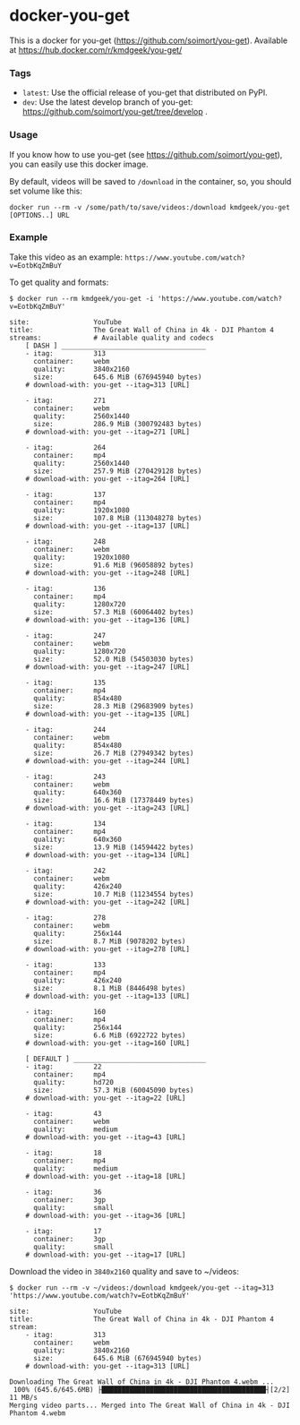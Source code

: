 # docker-you-get
This is a docker for you-get (https://github.com/soimort/you-get). Available at https://hub.docker.com/r/kmdgeek/you-get/


### Tags
- `latest`: Use the official release of you-get that distributed on PyPI.
- `dev`: Use the latest develop branch of you-get: https://github.com/soimort/you-get/tree/develop .

### Usage
If you know how to use you-get (see https://github.com/soimort/you-get), you can easily use this docker image.

By default, videos will be saved to `/download` in the container, so, you should set volume like this:

```shell
docker run --rm -v /some/path/to/save/videos:/download kmdgeek/you-get [OPTIONS..] URL
```

### Example
Take this video as an example: `https://www.youtube.com/watch?v=EotbKqZmBuY`

To get quality and formats:

```shell
$ docker run --rm kmdgeek/you-get -i 'https://www.youtube.com/watch?v=EotbKqZmBuY'

site:                YouTube
title:               The Great Wall of China in 4k - DJI Phantom 4
streams:             # Available quality and codecs
    [ DASH ] ____________________________________
    - itag:          313
      container:     webm
      quality:       3840x2160
      size:          645.6 MiB (676945940 bytes)
    # download-with: you-get --itag=313 [URL]

    - itag:          271
      container:     webm
      quality:       2560x1440
      size:          286.9 MiB (300792483 bytes)
    # download-with: you-get --itag=271 [URL]

    - itag:          264
      container:     mp4
      quality:       2560x1440
      size:          257.9 MiB (270429128 bytes)
    # download-with: you-get --itag=264 [URL]

    - itag:          137
      container:     mp4
      quality:       1920x1080
      size:          107.8 MiB (113048278 bytes)
    # download-with: you-get --itag=137 [URL]

    - itag:          248
      container:     webm
      quality:       1920x1080
      size:          91.6 MiB (96058892 bytes)
    # download-with: you-get --itag=248 [URL]

    - itag:          136
      container:     mp4
      quality:       1280x720
      size:          57.3 MiB (60064402 bytes)
    # download-with: you-get --itag=136 [URL]

    - itag:          247
      container:     webm
      quality:       1280x720
      size:          52.0 MiB (54503030 bytes)
    # download-with: you-get --itag=247 [URL]

    - itag:          135
      container:     mp4
      quality:       854x480
      size:          28.3 MiB (29683909 bytes)
    # download-with: you-get --itag=135 [URL]

    - itag:          244
      container:     webm
      quality:       854x480
      size:          26.7 MiB (27949342 bytes)
    # download-with: you-get --itag=244 [URL]

    - itag:          243
      container:     webm
      quality:       640x360
      size:          16.6 MiB (17378449 bytes)
    # download-with: you-get --itag=243 [URL]

    - itag:          134
      container:     mp4
      quality:       640x360
      size:          13.9 MiB (14594422 bytes)
    # download-with: you-get --itag=134 [URL]

    - itag:          242
      container:     webm
      quality:       426x240
      size:          10.7 MiB (11234554 bytes)
    # download-with: you-get --itag=242 [URL]

    - itag:          278
      container:     webm
      quality:       256x144
      size:          8.7 MiB (9078202 bytes)
    # download-with: you-get --itag=278 [URL]

    - itag:          133
      container:     mp4
      quality:       426x240
      size:          8.1 MiB (8446498 bytes)
    # download-with: you-get --itag=133 [URL]

    - itag:          160
      container:     mp4
      quality:       256x144
      size:          6.6 MiB (6922722 bytes)
    # download-with: you-get --itag=160 [URL]

    [ DEFAULT ] _________________________________
    - itag:          22
      container:     mp4
      quality:       hd720
      size:          57.3 MiB (60045090 bytes)
    # download-with: you-get --itag=22 [URL]

    - itag:          43
      container:     webm
      quality:       medium
    # download-with: you-get --itag=43 [URL]

    - itag:          18
      container:     mp4
      quality:       medium
    # download-with: you-get --itag=18 [URL]

    - itag:          36
      container:     3gp
      quality:       small
    # download-with: you-get --itag=36 [URL]

    - itag:          17
      container:     3gp
      quality:       small
    # download-with: you-get --itag=17 [URL]
```


Download the video in `3840x2160` quality and save to ~/videos:

```shell
$ docker run --rm -v ~/videos:/download kmdgeek/you-get --itag=313 'https://www.youtube.com/watch?v=EotbKqZmBuY'

site:                YouTube
title:               The Great Wall of China in 4k - DJI Phantom 4
stream:
    - itag:          313
      container:     webm
      quality:       3840x2160
      size:          645.6 MiB (676945940 bytes)
    # download-with: you-get --itag=313 [URL]

Downloading The Great Wall of China in 4k - DJI Phantom 4.webm ...
 100% (645.6/645.6MB) ├█████████████████████████████████████████┤[2/2]   11 MB/s
Merging video parts... Merged into The Great Wall of China in 4k - DJI Phantom 4.webm
```
